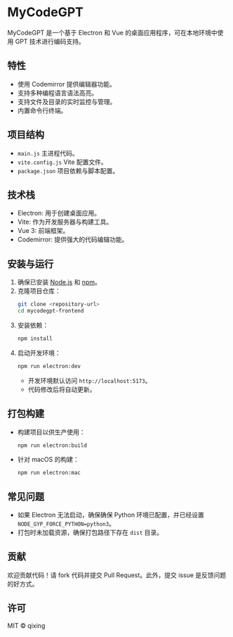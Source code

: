 # MyCodeGPT

MyCodeGPT 是一个基于 Electron 和 Vue 的桌面应用程序，可在本地环境中使用 GPT 技术进行编码支持。

## 特性

- 使用 Codemirror 提供编辑器功能。
- 支持多种编程语言语法高亮。
- 支持文件及目录的实时监控与管理。
- 内置命令行终端。

## 项目结构

- `main.js` 主进程代码。
- `vite.config.js` Vite 配置文件。
- `package.json` 项目依赖与脚本配置。

## 技术栈

- Electron: 用于创建桌面应用。
- Vite: 作为开发服务器与构建工具。
- Vue 3: 前端框架。
- Codemirror: 提供强大的代码编辑功能。

## 安装与运行

1. 确保已安装 [Node.js](https://nodejs.org/) 和 [npm](https://npmjs.com/)。
2. 克隆项目仓库：
   ```bash
   git clone <repository-url>
   cd mycodegpt-frontend
   ```
3. 安装依赖：
   ```bash
   npm install
   ```
4. 启动开发环境：
   ```bash
   npm run electron:dev
   ```
   - 开发环境默认访问 `http://localhost:5173`。
   - 代码修改后将自动更新。

## 打包构建

- 构建项目以供生产使用：
  ```bash
  npm run electron:build
  ```
- 针对 macOS 的构建：
  ```bash
  npm run electron:mac
  ```

## 常见问题

- 如果 Electron 无法启动，确保确保 Python 环境已配置，并已经设置 `NODE_GYP_FORCE_PYTHON=python3`。
- 打包时未加载资源，确保打包路径下存在 `dist` 目录。

## 贡献

欢迎贡献代码！请 fork 代码并提交 Pull Request。此外，提交 issue 是反馈问题的好方式。

## 许可

MIT © qixing
